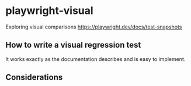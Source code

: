 # playwright-visual
Exploring visual comparisons https://playwright.dev/docs/test-snapshots

## How to write a visual regression test
It works exactly as the documentation describes and is easy to implement.

## Considerations
